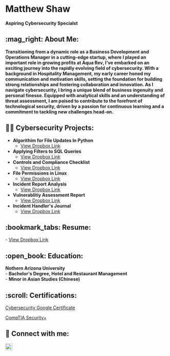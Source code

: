 <h1>Matthew Shaw</h1>  
<b>Aspiring Cybersecurity Specialst</b>
<h2> :mag_right: About Me:</h2>
<b>Transitioning from a dynamic role as a Business Development and Operations Manager in a cutting-edge startup, where I played an important role in growing profits at Aqua Rev, I've embarked on an exciting journey into the rapidly evolving field of cybersecurity. With a background in Hospitality Management, my early career honed my communication and motivation skills, setting the foundation for building strong relationships and fostering collaboration and innovation. As I navigate cybersecurity, I bring a unique blend of business ingenuity and personal finesse. Equipped with analytical skills and an understanding of threat assessment, I am poised to contribute to the forefront of technological security, driven by a passion for continuous learning and a commitment to tackling new challenges head-on.</b>


  <h2>👨‍💻 Cybersecurity Projects:</h2>

- <b>Algorithim for File Updates In Python</b>
  - [View Dropbox Link](https://www.dropbox.com/scl/fi/39kcbhkx3m01256a1sdli/Algorithm-for-file-updates-in-Python.pdf?rlkey=6ekry1apecv1ag1ga6l96cp50&dl=0) 
- <b>Applying Filters to SQL Queries</b>
  - [View Dropbox Link](https://www.dropbox.com/scl/fi/y6ybupl0pgn6tcrtjqzub/Apply-Filters-to-SQL-Queries.pdf?rlkey=x4i3722l74pq3kx92cys1r8t7&dl=0) 
- <b>Controls and Compliance Checklist</b>
  - [View Dropbox Link](https://www.dropbox.com/scl/fi/5wrxiumqtv476r0ai6dvv/Controls-and-Compliance-Checklist-Portfolio.pdf?rlkey=niog5ntp4txfr4u05d1qagkn4&dl=0) 
- <b>File Permissions in Linux </b>
  - [View Dropbox Link](https://www.dropbox.com/scl/fi/94m0cskfldaf9p8qlcgkp/File-Permissions-in-Linux.pdf?rlkey=0qhnxx17x2wfwv94dfk7flrlx&dl=0)
- <b>Incident Report Analysis</b>
  - [View Dropbox Link](https://www.dropbox.com/scl/fi/psmnfl1bcrlydv2ty73ln/Incident-Report-Analysis.pdf?rlkey=0q4vafe33if670sa4vdhcq6rx&dl=0)
- <b>Vulnerablitiy Assessment Report</b>
  - [View Dropbox Link](https://www.dropbox.com/scl/fi/kezg4bgtq7e0xdak9q12k/Vulnerability-Assessment-Report.pdf?rlkey=pb0qot8j3omfxax53rynfuzoo&dl=0)
- <b>Incident Handler's Journal</b>
  -  [View Dropbox Link](https://www.dropbox.com/scl/fi/2aoby2dd68deizmr2f75c/Incident-Handler-s-Journal.pdf?rlkey=sdvjt3uzm555li1liigsbm5sm&dl=0)

 <h2> :bookmark_tabs: Resume:</h2>
   - <a href="https://www.dropbox.com/scl/fi/a1cjjhe3hg66y02n7vncy/Matthew-Shaw-Cybersecurity-Specialist.docx?rlkey=xut03io7on130z0v5ointjywv&dl=0">View Dropbox Link</a>

<h2> :open_book: Education:</h2>
<b> Nothern Arizona University</b>
<br>
- <b>Bachelor's Degree, Hotel and Restaurant Management</b>
<br>
- <b>Minor in Asian Studies (Chinese)</b>
  
<h2> :scroll: Certifications:</h2>
<a href="https://www.coursera.org/account/accomplishments/specialization/MVSGQ749EFWW/">Cybersecurity Google Certificate</a>

<a href="https://www.credly.com/badges/66c94b71-0444-40a0-8c1d-e8f647e87e8b/public_url">CompTIA Security+ </a>

<h2> 🤳 Connect with me:</h2>

[<img align="left" alt="Matthew-K-Shaw | LinkedIn" width="22px" src="https://cdn.jsdelivr.net/npm/simple-icons@v3/icons/linkedin.svg" />][linkedin]


[linkedin]: https://linkedin.com/in/matthew-k-shaw
